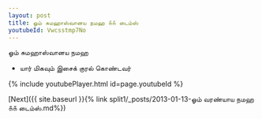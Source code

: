 ```yaml
---
layout: post
title: ஓம் சுமஹாஸ்வானய நமஹ ௧௧ டைம்ஸ்
youtubeId: Vwcsstmp7No
---
```

 
 
 ஓம் சுமஹாஸ்வானய நமஹ  
 
 -  யார் மிகவும் இசைக் குரல் கொண்டவர் 
 
  
 
  
 
 
 
 
 
 


{% include youtubePlayer.html id=page.youtubeId %}
 
[Next]({{ site.baseurl }}{% link  split1/_posts/2013-01-13-ஓம் வரண்யாய நமஹ ௧௧ டைம்ஸ்.md%})
 
